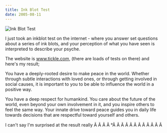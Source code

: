 ```yaml
---
title: Ink Blot Test
date: 2005-08-11
---
```


![Ink Blot Test](https://source.unsplash.com/4v9Kk01mEbY/1600x900)

I just took an inkblot test on the internet - where you answer set questions about a series of ink blots, and your perception of what you have seen is interpreted to describe your psyche.

The website is www.tickle.com, (there are loads of tests on there) and here's my result;

You have a deeply-rooted desire to make peace in the world. Whether through subtle interactions with loved ones, or through getting involved in social causes, it is important to you to be able to influence the world in a positive way.

You have a deep respect for humankind. You care about the future of the world, even beyond your own involvement in it, and you inspire others to feel the same way. Your innate drive toward peace guides you in daily life towards decisions that are respectful toward yourself and others.

I can't say I'm surprised at the result really Ã Ã Ã Ã °Ã Ã Ã Ã Ã Ã Ã Ã Ã Ã Ã Ã 